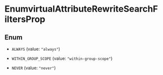 

# EnumvirtualAttributeRewriteSearchFiltersProp

## Enum


* `ALWAYS` (value: `"always"`)

* `WITHIN_GROUP_SCOPE` (value: `"within-group-scope"`)

* `NEVER` (value: `"never"`)



